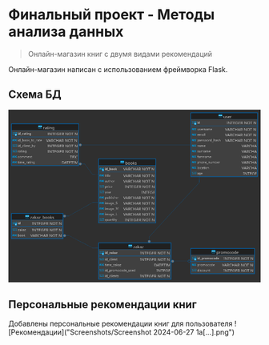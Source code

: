 # Финальный проект - Методы анализа данных
> Онлайн-магазин книг с двумя видами рекомендаций

Онлайн-магазин написан с использованием фреймворка Flask. 

## Схема БД
![Схема БД](database.png)

## Персональные рекомендации книг
Добавлены персональные рекомендации книг для пользователя
![Рекомендации]("Screenshots/Screenshot 2024-06-27 1a[...].png")
